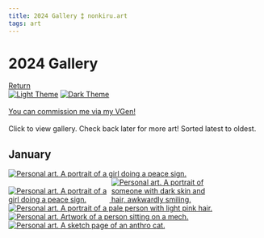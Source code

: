 ```yaml
---
title: 2024 Gallery ⁑ nonkiru.art
tags: art
---
```


<!-- FULL: DONT COMPRESS, RE-SIZE -->
<!-- THUMBNAILS: bulk resize 500 height -->
<!-- COMPRESS AFTER -->
<h1>2024 Gallery</h1>
<a href="/art/">Return</a>
<br>
<a href="javascript:;" class="a_img" onclick="lightmode()" onmouseover="document.light.src='/assets/website/light_theme_hover.png';" onmouseout="document.light.src='/assets/website/light_theme.png';" 
onfocus="document.light.src='/assets/website/light_theme_hover.png';" onfocusout="document.light.src='/assets/website/light_theme.png';">
<img src="/assets/website/light_theme.png" alt="Light Theme" name="light"></a>
<a href="javascript:;" class="a_img" onclick="darkmode()" onmouseover="document.dark.src='/assets/website/dark_theme_hover.png';" onmouseout="document.dark.src='/assets/website/dark_theme.png';" 
onfocus="document.dark.src='/assets/website/dark_theme_hover.png';" onfocusout="document.dark.src='/assets/website/dark_theme.png';">
<img src="/assets/website/dark_theme.png" alt="Dark Theme" name="dark"></a>

<br>
<br><a href="https://vgen.co/nonkiru">You can commission me via my VGen!</a>
<br>
<br>Click to view gallery. Check back later for more art! Sorted latest to oldest.
<div class="gallery">
<h2>January</h2>
<a href="/../assets/artwork/2024/w101.jpg" data-fancybox="gallery" data-caption="Personal art. A portrait of a girl doing a peace sign.">
    <img src="/../assets/artwork/2024/low/w101.jpg" alt="Personal art. A portrait of a girl doing a peace sign." loading="lazy" />
</a>

<br>

<a href="/../assets/artwork/2024/donnie_portrait.jpg" data-fancybox="gallery" data-caption="Personal art. A portrait of a girl doing a peace sign.">
    <img src="/../assets/artwork/2024/low/donnie_portrait.jpg" alt="Personal art. A portrait of a girl doing a peace sign." style="max-width: 200px;" loading="lazy" />
</a>

<a href="/../assets/artwork/2024/estelle_portrait.jpg" data-fancybox="gallery" data-caption="Personal art. A portrait of someone with dark skin and hair, awkwardly smiling.">
    <img src="/../assets/artwork/2024/low/estelle_portrait.jpg" alt="Personal art. A portrait of someone with dark skin and hair, awkwardly smiling." style="max-width: 200px;" loading="lazy" />
</a>

<a href="/../assets/artwork/2024/jupiter_portrait.jpg" data-fancybox="gallery" data-caption="Personal art. A portrait of a pale person with light pink hair.">
    <img src="/../assets/artwork/2024/low/jupiter_portrait.jpg" alt="Personal art. A portrait of a pale person with light pink hair."  loading="lazy" />
</a>

<br>

<a href="/../assets/artwork/2024/billie.jpg" data-fancybox="gallery" data-caption="Personal art. Artwork of a person sitting on a mech.">
    <img src="/../assets/artwork/2024/low/billie.jpg" alt="Personal art. Artwork of a person sitting on a mech."  loading="lazy" />
</a>

<a href="/../assets/artwork/2024/non_sketch_page.jpg" data-fancybox="gallery" data-caption="Personal art. A sketch page of an anthro cat.">
    <img src="/../assets/artwork/2024/low/non_sketch_page.jpg" alt="Personal art. A sketch page of an anthro cat."  loading="lazy" />
</a>
</div>